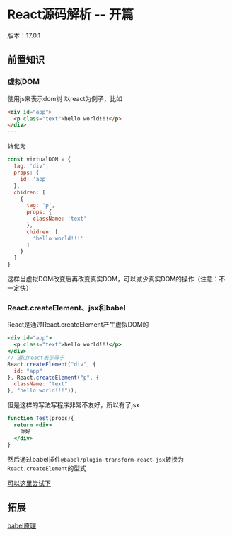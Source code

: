 # React源码解析 -- 开篇
版本：17.0.1

## 前置知识

### 虚拟DOM
使用js来表示dom树
以react为例子，比如
```html
<div id="app">
  <p class="text">hello world!!!</p>
</div>
---

```
转化为
```js
const virtualDOM = {
  tag: 'div',
  props: {
    id: 'app'
  },
  chidren: [
    {
      tag: 'p',
      props: {
        className: 'text'
      },
      chidren: [
        'hello world!!!'
      ]
    }
  ]
}
```
这样当虚拟DOM改变后再改变真实DOM，可以减少真实DOM的操作（注意：不一定快）


### React.createElement、jsx和babel
React是通过React.createElement产生虚拟DOM的
```jsx
<div id="app">
  <p class="text">hello world!!!</p>
</div>
// 通过react表示等于
React.createElement("div", {
  id: "app"
}, React.createElement("p", {
  className: "text"
}, "hello world!!!"));
```
但是这样的写法写程序非常不友好，所以有了jsx
```jsx
function Test(props){
  return <div>
    你好
  </div>
}
```
然后通过babel插件`@babel/plugin-transform-react-jsx`转换为`React.createElement`的型式

[可以这里尝试下](https://babel.docschina.org/repl/#?browsers=defaults%2C%20not%20ie%2011%2C%20not%20ie_mob%2011&build=&builtIns=false&spec=false&loose=false&code_lz=DwEwlgbgBGILwCICGAHFCB8AoKVgqgGMAbJAZzIDkkBbAU0QBc6APRzACzuOIHsoA7rwBOxEAEJJwAPQpsM8BAxA&debug=false&forceAllTransforms=false&shippedProposals=false&circleciRepo=&evaluate=false&fileSize=false&timeTravel=false&sourceType=module&lineWrap=true&presets=env%2Creact%2Cstage-2%2Cenv&prettier=false&targets=&version=7.12.9&externalPlugins=%40babel%2Fplugin-transform-react-jsx%407.12.7)



## 拓展
[babel原理](https://juejin.cn/post/6844903760603398151#heading-5)